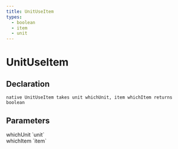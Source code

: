 ```yaml
---
title: UnitUseItem
types:
  - boolean
  - item
  - unit
---
```


# UnitUseItem

## Declaration

```
native UnitUseItem takes unit whichUnit, item whichItem returns boolean
```

## Parameters
<dl>
  <dt>whichUnit `unit`</dt>
  <dd></dd>

  <dt>whichItem `item`</dt>
  <dd></dd>
</dl>